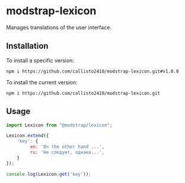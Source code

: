# modstrap-lexicon

Manages translations of the user interface.

## Installation

To install a specific version:
```shell script
npm i https://github.com/callisto2410/modstrap-lexicon.git#v1.0.0
```

To install the current version:
```shell script
npm i https://github.com/callisto2410/modstrap-lexicon.git
```

## Usage

```javascript
import Lexicon from "@modstrap/lexicon";

Lexicon.extend({
    'key': {
         en: 'On the other hand ...',
         ru: 'Не следует, однако...',
    }
});

console.log(Lexicon.get('key'));
```
